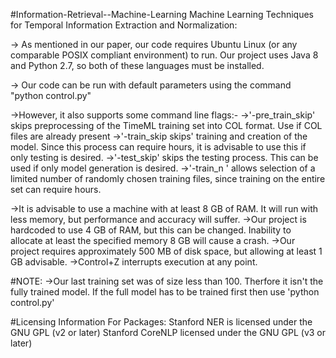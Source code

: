#Information-Retrieval--Machine-Learning
Machine Learning Techniques for Temporal Information Extraction and Normalization:

-> As mentioned in our paper, our code requires Ubuntu Linux (or any comparable POSIX compliant environment) to run. Our project uses Java 8 and Python 2.7, so both of these languages must be installed.

-> Our code can be run with default parameters using the command "python control.py"

->However, it also supports some command line flags:-
	->'-pre_train_skip' skips preprocessing of the TimeML training set into COL format. Use if COL files are already present
	->'-train_skip skips' training and creation of the model. Since this process can require hours, it is advisable to use this if only testing is desired.
	->'-test_skip' skips the testing process. This can be used if only model generation is desired.
	->'-train_n <number>' allows selection of a limited number of randomly chosen training files, since training on the entire set can require hours.

->It is advisable to use a machine with at least 8 GB of RAM. It will run with less memory, but performance and accuracy will suffer.
	->Our project is hardcoded to use 4 GB of RAM, but this can be changed. Inability to allocate at least the specified memory 8 GB will cause a crash.
	->Our project requires approximately 500 MB of disk space, but allowing at least 1 GB advisable.
	->Control+Z interrupts execution at any point.

#NOTE:
->Our last training set was of size less than 100. Therfore it isn't the fully trained model. If the full model has to be trained first then use 'python control.py'

#Licensing Information For Packages: 
	Stanford NER is licensed under the GNU GPL (v2 or later)
	Stanford CoreNLP licensed under the GNU GPL (v3 or later)
